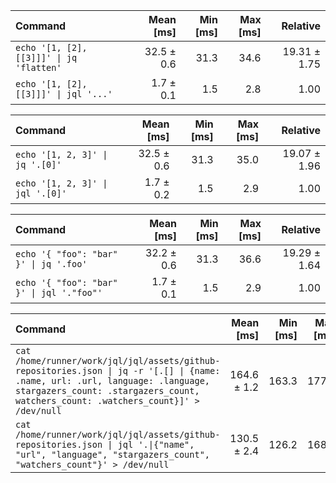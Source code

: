 | Command | Mean [ms] | Min [ms] | Max [ms] | Relative |
|:---|---:|---:|---:|---:|
| `echo '[1, [2], [[3]]]' \| jq 'flatten'` | 32.5 ± 0.6 | 31.3 | 34.6 | 19.31 ± 1.75 |
| `echo '[1, [2], [[3]]]' \| jql '...'` | 1.7 ± 0.1 | 1.5 | 2.8 | 1.00 |

| Command | Mean [ms] | Min [ms] | Max [ms] | Relative |
|:---|---:|---:|---:|---:|
| `echo '[1, 2, 3]' \| jq '.[0]'` | 32.5 ± 0.6 | 31.3 | 35.0 | 19.07 ± 1.96 |
| `echo '[1, 2, 3]' \| jql '.[0]'` | 1.7 ± 0.2 | 1.5 | 2.9 | 1.00 |

| Command | Mean [ms] | Min [ms] | Max [ms] | Relative |
|:---|---:|---:|---:|---:|
| `echo '{ "foo": "bar" }' \| jq '.foo'` | 32.2 ± 0.6 | 31.3 | 36.6 | 19.29 ± 1.64 |
| `echo '{ "foo": "bar" }' \| jql '."foo"'` | 1.7 ± 0.1 | 1.5 | 2.9 | 1.00 |

| Command | Mean [ms] | Min [ms] | Max [ms] | Relative |
|:---|---:|---:|---:|---:|
| `cat /home/runner/work/jql/jql/assets/github-repositories.json \| jq -r '[.[] \| {name: .name, url: .url, language: .language, stargazers_count: .stargazers_count, watchers_count: .watchers_count}]' > /dev/null` | 164.6 ± 1.2 | 163.3 | 177.4 | 1.26 ± 0.03 |
| `cat /home/runner/work/jql/jql/assets/github-repositories.json \| jql '.\|{"name", "url", "language", "stargazers_count", "watchers_count"}' > /dev/null` | 130.5 ± 2.4 | 126.2 | 168.9 | 1.00 |

